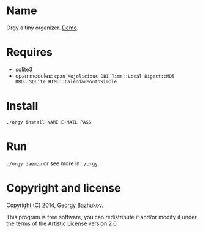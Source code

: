 # Name

Orgy a tiny organizer. [Demo](http://bugov.net:3456).

# Requires

* sqlite3
* cpan modules: `cpan Mojolicious DBI Time::Local Digest::MD5 DBD::SQLite HTML::CalendarMonthSimple`

# Install

`./orgy install NAME E-MAIL PASS`

# Run

`./orgy daemon` or see more in `./orgy`.

# Copyright and license

Copyright (C) 2014, Georgy Bazhukov.

This program is free software, you can redistribute it and/or modify it
under the terms of the Artistic License version 2.0.
